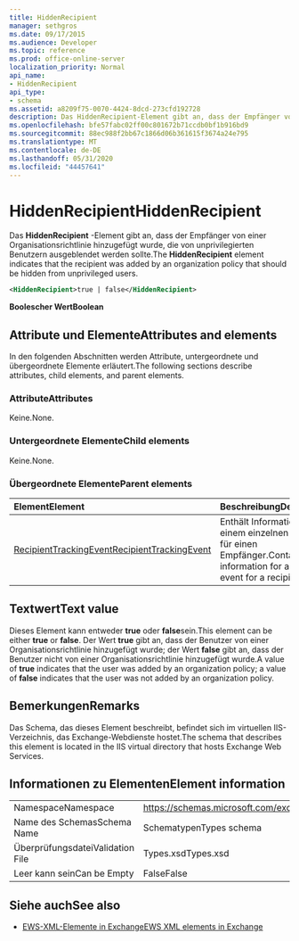 ```yaml
---
title: HiddenRecipient
manager: sethgros
ms.date: 09/17/2015
ms.audience: Developer
ms.topic: reference
ms.prod: office-online-server
localization_priority: Normal
api_name:
- HiddenRecipient
api_type:
- schema
ms.assetid: a8209f75-0070-4424-8dcd-273cfd192728
description: Das HiddenRecipient-Element gibt an, dass der Empfänger von einer Organisationsrichtlinie hinzugefügt wurde, die von unprivilegierten Benutzern ausgeblendet werden sollte.
ms.openlocfilehash: bfe57fabc02ff00c801672b71ccdb0bf1b916bd9
ms.sourcegitcommit: 88ec988f2bb67c1866d06b361615f3674a24e795
ms.translationtype: MT
ms.contentlocale: de-DE
ms.lasthandoff: 05/31/2020
ms.locfileid: "44457641"
---
```

# <a name="hiddenrecipient"></a><span data-ttu-id="10995-103">HiddenRecipient</span><span class="sxs-lookup"><span data-stu-id="10995-103">HiddenRecipient</span></span>

<span data-ttu-id="10995-104">Das **HiddenRecipient** -Element gibt an, dass der Empfänger von einer Organisationsrichtlinie hinzugefügt wurde, die von unprivilegierten Benutzern ausgeblendet werden sollte.</span><span class="sxs-lookup"><span data-stu-id="10995-104">The **HiddenRecipient** element indicates that the recipient was added by an organization policy that should be hidden from unprivileged users.</span></span> 
  
```XML
<HiddenRecipient>true | false</HiddenRecipient>
```

 <span data-ttu-id="10995-105">**Boolescher Wert**</span><span class="sxs-lookup"><span data-stu-id="10995-105">**Boolean**</span></span>
## <a name="attributes-and-elements"></a><span data-ttu-id="10995-106">Attribute und Elemente</span><span class="sxs-lookup"><span data-stu-id="10995-106">Attributes and elements</span></span>

<span data-ttu-id="10995-107">In den folgenden Abschnitten werden Attribute, untergeordnete und übergeordnete Elemente erläutert.</span><span class="sxs-lookup"><span data-stu-id="10995-107">The following sections describe attributes, child elements, and parent elements.</span></span>
  
### <a name="attributes"></a><span data-ttu-id="10995-108">Attribute</span><span class="sxs-lookup"><span data-stu-id="10995-108">Attributes</span></span>

<span data-ttu-id="10995-109">Keine.</span><span class="sxs-lookup"><span data-stu-id="10995-109">None.</span></span>
  
### <a name="child-elements"></a><span data-ttu-id="10995-110">Untergeordnete Elemente</span><span class="sxs-lookup"><span data-stu-id="10995-110">Child elements</span></span>

<span data-ttu-id="10995-111">Keine.</span><span class="sxs-lookup"><span data-stu-id="10995-111">None.</span></span>
  
### <a name="parent-elements"></a><span data-ttu-id="10995-112">Übergeordnete Elemente</span><span class="sxs-lookup"><span data-stu-id="10995-112">Parent elements</span></span>

|<span data-ttu-id="10995-113">**Element**</span><span class="sxs-lookup"><span data-stu-id="10995-113">**Element**</span></span>|<span data-ttu-id="10995-114">**Beschreibung**</span><span class="sxs-lookup"><span data-stu-id="10995-114">**Description**</span></span>|
|:-----|:-----|
|[<span data-ttu-id="10995-115">RecipientTrackingEvent</span><span class="sxs-lookup"><span data-stu-id="10995-115">RecipientTrackingEvent</span></span>](recipienttrackingevent.md) <br/> |<span data-ttu-id="10995-116">Enthält Informationen zu einem einzelnen Ereignis für einen Empfänger.</span><span class="sxs-lookup"><span data-stu-id="10995-116">Contains information for a single event for a recipient.</span></span>  <br/> |
   
## <a name="text-value"></a><span data-ttu-id="10995-117">Textwert</span><span class="sxs-lookup"><span data-stu-id="10995-117">Text value</span></span>

<span data-ttu-id="10995-118">Dieses Element kann entweder **true** oder **false**sein.</span><span class="sxs-lookup"><span data-stu-id="10995-118">This element can be either **true** or **false**.</span></span> <span data-ttu-id="10995-119">Der Wert **true** gibt an, dass der Benutzer von einer Organisationsrichtlinie hinzugefügt wurde; der Wert **false** gibt an, dass der Benutzer nicht von einer Organisationsrichtlinie hinzugefügt wurde.</span><span class="sxs-lookup"><span data-stu-id="10995-119">A value of **true** indicates that the user was added by an organization policy; a value of **false** indicates that the user was not added by an organization policy.</span></span> 
  
## <a name="remarks"></a><span data-ttu-id="10995-120">Bemerkungen</span><span class="sxs-lookup"><span data-stu-id="10995-120">Remarks</span></span>

<span data-ttu-id="10995-121">Das Schema, das dieses Element beschreibt, befindet sich im virtuellen IIS-Verzeichnis, das Exchange-Webdienste hostet.</span><span class="sxs-lookup"><span data-stu-id="10995-121">The schema that describes this element is located in the IIS virtual directory that hosts Exchange Web Services.</span></span>
  
## <a name="element-information"></a><span data-ttu-id="10995-122">Informationen zu Elementen</span><span class="sxs-lookup"><span data-stu-id="10995-122">Element information</span></span>

|||
|:-----|:-----|
|<span data-ttu-id="10995-123">Namespace</span><span class="sxs-lookup"><span data-stu-id="10995-123">Namespace</span></span>  <br/> |https://schemas.microsoft.com/exchange/services/2006/types  <br/> |
|<span data-ttu-id="10995-124">Name des Schemas</span><span class="sxs-lookup"><span data-stu-id="10995-124">Schema Name</span></span>  <br/> |<span data-ttu-id="10995-125">Schematypen</span><span class="sxs-lookup"><span data-stu-id="10995-125">Types schema</span></span>  <br/> |
|<span data-ttu-id="10995-126">Überprüfungsdatei</span><span class="sxs-lookup"><span data-stu-id="10995-126">Validation File</span></span>  <br/> |<span data-ttu-id="10995-127">Types.xsd</span><span class="sxs-lookup"><span data-stu-id="10995-127">Types.xsd</span></span>  <br/> |
|<span data-ttu-id="10995-128">Leer kann sein</span><span class="sxs-lookup"><span data-stu-id="10995-128">Can be Empty</span></span>  <br/> |<span data-ttu-id="10995-129">False</span><span class="sxs-lookup"><span data-stu-id="10995-129">False</span></span>  <br/> |
   
## <a name="see-also"></a><span data-ttu-id="10995-130">Siehe auch</span><span class="sxs-lookup"><span data-stu-id="10995-130">See also</span></span>



- [<span data-ttu-id="10995-131">EWS-XML-Elemente in Exchange</span><span class="sxs-lookup"><span data-stu-id="10995-131">EWS XML elements in Exchange</span></span>](ews-xml-elements-in-exchange.md)

